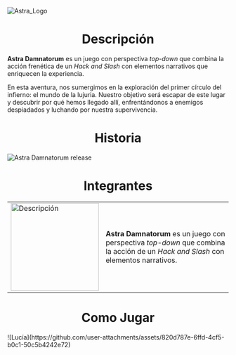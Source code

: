 
![Astra_Logo](https://github.com/user-attachments/assets/bf0679e8-3b11-4f2f-96d9-e40d5de1463c)

<h1 align="center">Descripción</h1>

**Astra Damnatorum** es un juego con perspectiva *top-down* que combina la acción frenética de un *Hack and Slash* con elementos narrativos que enriquecen la experiencia.

En esta aventura, nos sumergimos en la exploración del primer círculo del infierno: el mundo de la lujuria. Nuestro objetivo será escapar de este lugar y descubrir por qué hemos llegado allí, enfrentándonos a enemigos despiadados y luchando por nuestra supervivencia.




<h1 align="center">Historia</h1>

![Astra Damnatorum release](https://github.com/user-attachments/assets/3315c2e2-418d-48d4-8ed2-2a071d275b21)

<h1 align="center">Integrantes</h1>
<table>
  <tr>
    <td>
      <img src="[https://github.com/user-attachments/assets/820d787e-6ffd-4cf5-b0c1-50c5b4242e72]" alt="Descripción" width="200"/>
    </td>
    <td>
      <p><strong>Astra Damnatorum</strong> es un juego con perspectiva <em>top-down</em> que combina la acción de un <em>Hack and Slash</em> con elementos narrativos.</p>
    </td>
  </tr>
</table>



<h1 align="center">Como Jugar</h1>
![Lucía](https://github.com/user-attachments/assets/820d787e-6ffd-4cf5-b0c1-50c5b4242e72)
